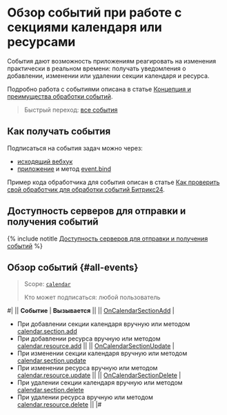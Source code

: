 # Обзор событий при работе с секциями календаря или ресурсами

События дают возможность приложениям реагировать на изменения практически в реальном времени: получать уведомления о добавлении, изменении или удалении секции календаря и ресурса.

Подробно работа с событиями описана в статье [Концепция и преимущества обработки событий](../../events/index.md).

> Быстрый переход: [все события](#all-events)

## Как получать события

Подписаться на события задач можно через:

-  [исходящий вебхук](../../../local-integrations/local-webhooks.md)
-  [приложение](../../app-installation/index.md) и метод [event.bind](../../events/event-bind.md)

Пример кода обработчика для события описан в статье [Как проверить свой обработчик для обработки событий Битрикс24](../../events/test-handler.md).

## Доступность серверов для отправки и получения событий

{% include notitle [Доступность серверов для отправки и получения событий](../../../_includes/events-index.md) %}

## Обзор событий {#all-events}

> Scope: [`calendar`](../../scopes/permissions.md)
>
> Кто может подписаться: любой пользователь

#|
|| **Событие** | **Вызывается** ||
|| [OnCalendarSectionAdd](./on-calendar-section-add.md) |
- При добавлении секции календаря вручную или методом [calendar.section.add](../calendar-section-add.md)
- При добавлении ресурса вручную или методом [calendar.resource.add](../resource/calendar-resource-add.md) ||
|| [OnCalendarSectionUpdate](./on-calendar-section-update.md) | 
- При изменении секции календаря вручную или методом [calendar.section.update](../calendar-section-update.md)
- При изменении ресурса вручную или методом [calendar.resource.update](../resource/calendar-resource-update.md) ||
|| [OnCalendarSectionDelete](./on-calendar-section-delete.md) | 
- При удалении секции календаря вручную или методом [calendar.section.delete](../calendar-section-delete.md)
- При удалении ресурса вручную или методом [calendar.resource.delete](../resource/calendar-resource-delete.md) ||
|#